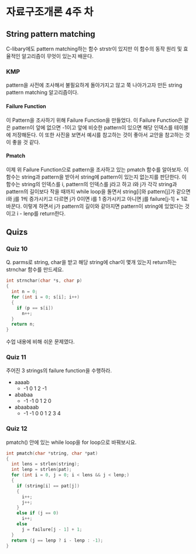 # 자료구조개론 4주 차

## String pattern matching

C-libary에도 pattern matching하는 함수 strstr이 있지만 이 함수의 동작 원리 및 효율적인 알고리즘이 무엇이 있는지 배운다.

### KMP

pattern을 사전에 조사해서 불필요하게 돌아가지고 않고 쭉 나아가고자 만든 string pattern matching 알고리즘이다.

#### Failure Function

이 Pattern을 조사하기 위해 Failure Function을 만들었다. 이 Failure Function은 같은 pattern이 앞에 없으면 -1이고 앞에 비슷한 pattern이 있으면 해당 인덱스를 테이블에 저장해둔다. 이 또한 사진을 보면서 예시를 참고하는 것이 좋아서 교안을 참고하는 것이 좋을 것 같다.

#### Pmatch

이제 위 Failure Function으로 pattern을 조사하고 있는 pmatch 함수를 알아보자. 이 함수는 string과 pattern을 받아서 string에 pattern이 있는지 없는지를 판단한다. 이 함수는 string의 인덱스를 i, pattern의 인덱스를 j라고 하고 i와 j가 각각 string과 pattern의 길이보다 작을 때까지 while loop을 돌면서 string[i]와 pattern[j]가 같으면 i와 j를 1씩 증가시키고 다르면 j가 0이면 i를 1 증가시키고 아니면 j를 failure[j-1] + 1로 바꾼다. 이렇게 하면서 j가 pattern의 길이와 같아지면 pattern이 string에 있었다는 것이고 i - lenp를 return한다.

## Quizs

### Quiz 10

Q. parms로 string, char을 받고 해당 string에 char이 몇개 있는지 return하는 strnchar 함수를 만드세요.

``` c
int strnchar(char *s, char p)
{
  int n = 0;
  for (int i = 0; s[i]; i++)
  {
    if (p == s[i])
      n++;
  }
  return n;
}
```

수업 내용에 비해 쉬운 문제였다.

### Quiz 11

주어진 3 strings의 failure function을 수행하라.

- aaaab
  - -1 0 1 2 -1
- ababaa
  - -1 -1 0 1 2 0
- abaabaab
  - -1 -1 0 0 1 2 3 4

### Quiz 12

pmatch() 안에 있는 while loop을 for loop으로 바꿔보시요.

``` c
int pmatch(char *string, char *pat)
{
  int lens = strlen(string);
  int lenp = strlen(pat);
  for (int i = 0, j = 0; i < lens && j < lenp;)
  {
    if (string[i] == pat[j])
    {
      i++;
      j++;
    }
    else if (j == 0)
      i++;
    else
      j = failure[j - 1] + 1;
  }
  return (j == lenp ? i - lenp : -1);
}
```
